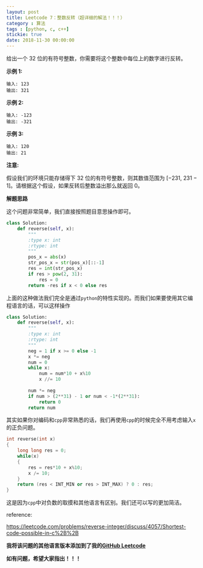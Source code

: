 ```yaml
---
layout: post
title: Leetcode 7：整数反转（超详细的解法！！！）
category : 算法
tags : [python, c, c++]
stickie: true
date: 2018-11-30 00:00:00
---
```


给出一个 32 位的有符号整数，你需要将这个整数中每位上的数字进行反转。

**示例 1:**

```
输入: 123
输出: 321
```

 **示例 2:**

```
输入: -123
输出: -321
```

**示例 3:**

```
输入: 120
输出: 21
```

**注意:**

假设我们的环境只能存储得下 32 位的有符号整数，则其数值范围为 [−231,  231 − 1]。请根据这个假设，如果反转后整数溢出那么就返回 0。

**解题思路**

这个问题非常简单，我们直接按照题目意思操作即可。

```python
class Solution:
    def reverse(self, x):
        """
        :type x: int
        :rtype: int
        """
        pos_x = abs(x)
        str_pos_x = str(pos_x)[::-1]
        res = int(str_pos_x)
        if res > pow(2, 31):
            res = 0
        return -res if x < 0 else res
```

上面的这种做法我们完全是通过`python`的特性实现的。而我们如果要使用其它编程语言的话，可以这样操作

```python
class Solution:
    def reverse(self, x):
        """
        :type x: int
        :rtype: int
        """
        neg = 1 if x >= 0 else -1
        x *= neg
        num = 0
        while x:
            num = num*10 + x%10
            x //= 10
            
        num *= neg
        if num > (2**31) - 1 or num < -1*(2**31):
            return 0
        return num
```

其实如果你对编码和`cpp`非常熟悉的话，我们再使用`cpp`的时候完全不用考虑输入`x`的正负问题。

```cpp
int reverse(int x) 
{
    long long res = 0;
    while(x) 
    {
        res = res*10 + x%10;
        x /= 10;
    }
    return (res < INT_MIN or res > INT_MAX) ? 0 : res;
}
```

这是因为`cpp`中对负数的取摸和其他语言有区别。我们还可以写的更加简洁。

reference:

https://leetcode.com/problems/reverse-integer/discuss/4057/Shortest-code-possible-in-c%2B%2B

**我将该问题的其他语言版本添加到了我的[GitHub Leetcode](https://github.com/luliyucoordinate/Leetcode)**

**如有问题，希望大家指出！！！**